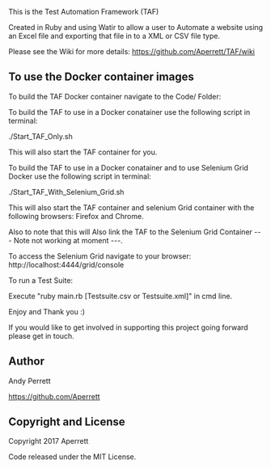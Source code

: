 This is the Test Automation Framework (TAF)

Created in Ruby and using Watir to allow a user to Automate a website using an Excel file and exporting that file in to a XML or CSV file type.

Please see the Wiki for more details: https://github.com/Aperrett/TAF/wiki

<h2>To use the Docker container images</h2>
To build the TAF Docker container navigate to the Code/ Folder:

To build the TAF to use in a Docker conatainer use the following script in terminal:

./Start_TAF_Only.sh

This will also start the TAF container for you.

To build the TAF to use in a Docker conatainer and to use Selenium Grid Docker use the following script in terminal:

./Start_TAF_With_Selenium_Grid.sh

This will also start the TAF container and selenium Grid container with the following browsers: Firefox and Chrome.

Also to note that this will Also link the TAF to the Selenium Grid Container --- Note not working at moment ---.

To access the Selenium Grid navigate to your browser: http://localhost:4444/grid/console

To run a Test Suite:

Execute "ruby main.rb [Testsuite.csv or Testsuite.xml]" in cmd line.

Enjoy and Thank you :) 

If you would like to get involved in supporting this project going forward please get in touch.

<h2>Author</h2>

Andy Perrett

https://github.com/Aperrett


<h2>Copyright and License</h2>

Copyright 2017 Aperrett

Code released under the MIT License.
